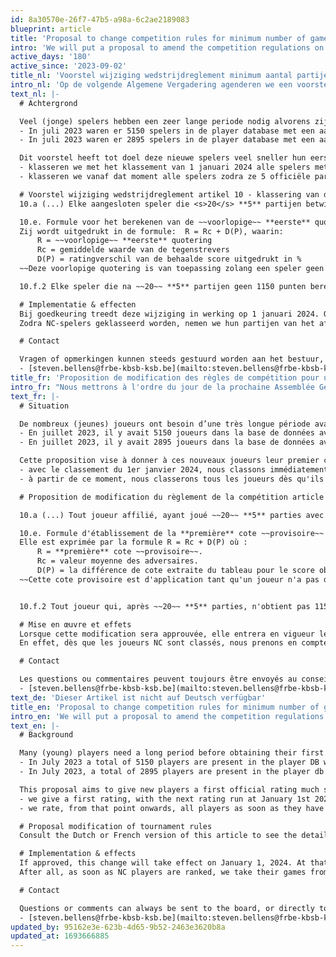```yaml
---
id: 8a30570e-26f7-47b5-a98a-6c2ae2189083
blueprint: article
title: 'Proposal to change competition rules for minimum number of games till first rating'
intro: 'We will put a proposal to amend the competition regulations on the agenda at the next General Meeting. We propose to calculate the first rating after a minimum of 5 games against ranked opponents. This is in contrast to the current minimum of 20 parties at the moment.'
active_days: '180'
active_since: '2023-09-02'
title_nl: 'Voorstel wijziging wedstrijdreglement minimum aantal partijen'
intro_nl: 'Op de volgende Algemene Vergadering agenderen we een voorstel tot wijziging van het wedstrijdreglement. We stellen voor om de eerste rating al te berekenen na een minimum van 5 partijen tegen geklasseerde tegenstanders. Dit in tegenstelling tot het huidige minimum van 20 partijen momenteel.'
text_nl: |-
  # Achtergrond

  Veel (jonge) spelers hebben een zeer lange periode nodig alvorens zij hun eerste officiële klassering krijgen. Er is het feit dat velen onderling tegen mekaar spelen, maar door gebrek aan geklasseerde spelers in de groep, geen partijen opbouwen om hun rating te berekenen:
  - In juli 2023 waren er 5150 spelers in de player database met een aantal partijen ≠ 0 en ≤ 20
  - In juli 2023 waren er 2895 spelers in de player database met een aantal partijen ≥ 5 en ≤ 20

  Dit voorstel heeft tot doel deze nieuwe spelers veel sneller hun eerste klassering toe te kennen. Bij goedkeurin van dit voorstel:
  - klasseren we met het klassement van 1 januari 2024 alle spelers met een aantal partijen ≥ 5 en ≤ 20 onmiddellijk op basis van hun historiek
  - klasseren we vanaf dat moment alle spelers zodra ze 5 officiële partijen tegen geklasseerde spelers speelden, steeds bij het volgende klassement

  # Voorstel wijziging wedstrijdreglement artikel 10 - klassering van de spelers
  10.a (...) Elke aangesloten speler die <s>20</s> **5** partijen betwistte met geklasseerde spelers, krijgt een quotering (...)

  10.e. Formule voor het berekenen van de ~~voorlopige~~ **eerste** quotering :
  Zij wordt uitgedrukt in de formule:  R = Rc + D(P), waarin:
      R = ~~voorlopige~~ **eerste** quotering
      Rc = gemiddelde waarde van de tegenstrevers
      D(P) = ratingverschil van de behaalde score uitgedrukt in %
  ~~Deze voorlopige quotering is van toepassing zolang een speler geen twintig partijen gespeeld heeft tegen gequoteerde tegenstrevers. Een eerste voorlopige quotering wordt berekend nadat een speler tien partijen gespeeld heeft tegen gequoteerde spelers.~~

  10.f.2 Elke speler die na ~~20~~ **5** partijen geen 1150 punten bereikt, krijgt automatisch een quotering van 1150 punten.

  # Implementatie & effecten
  Bij goedkeuring treedt deze wijziging in werking op 1 januari 2024. Op dat ogenblik zijn er ook neveneffecten die gekend horen te zijn, met name wanneer u als geklasseerde speler tegen een NC-speler speelt in de periode oktober - december 2023.
  Zodra NC-spelers geklasseerd worden, nemen we hun partijen van het afgelopen kwartaal immers mee in rekening bij de klassering van hun tegenstanders. Dit is op zich geen wijziging, alleen zal dit in januari veel meer optreden aangezien we éénmalig een grote groep NC-spelers klasseren.

  # Contact

  Vragen of opmerkingen kunnen steeds gestuurd worden aan het bestuur, of rechtstreeks aan Steven Bellens (Rating officer KBSB):
  - [steven.bellens@frbe-kbsb-ksb.be](mailto:steven.bellens@frbe-kbsb-ksb.be)
title_fr: 'Proposition de modification des règles de compétition pour un nombre minimum de partis'
intro_fr: "Nous mettrons à l'ordre du jour de la prochaine Assemblée Générale une proposition de modification du règlement du concours. Nous suggérons de calculer le premier classement déjà après un minimum de 5 partis contre des adversaires classés. Cela contraste avec le minimum actuel de 20 partis."
text_fr: |-
  # Situation

  De nombreux (jeunes) joueurs ont besoin d’une très longue période avant d’obtenir leur premier classement officiel. Il y a le fait que beaucoup jouent les uns contre les autres, mais en raison du manque de joueurs classés dans le groupe, ils ne construisent pas de partis pour calculer leur classement :
  - En juillet 2023, il y avait 5150 joueurs dans la base de données avec un nombre de jeux ≠ 0 et ≤ 20
  - En juillet 2023, il y avait 2895 joueurs dans la base de données avec un nombre de jeux ≥ 5 et ≤ 20

  Cette proposition vise à donner à ces nouveaux joueurs leur premier classement beaucoup plus rapidement. Si cette proposition est approuvée :
  - avec le classement du 1er janvier 2024, nous classons immédiatement tous les joueurs ayant un nombre de partis ≥ 5 et ≤ 20 en fonction de leur historique
  - à partir de ce moment, nous classerons tous les joueurs dès qu'ils auront joué 5 partis officiels contre des joueurs classés, toujours avec le classement suivant

  # Proposition de modification du règlement de la compétition article 10 - classement des joueurs

  10.a (...) Tout joueur affilié, ayant joué ~~20~~ **5** parties avec des joueurs classés,  reçoit une cote (...)

  10.e. Formule d'établissement de la **première** cote ~~provisoire~~ :
  Elle est exprimée par la formule R = Rc + D(P) où :
      R = **première** cote ~~provisoire~~.
      Rc = valeur moyenne des adversaires.
      D(P) = la différence de cote extraite du tableau pour le score obtenu exprimé en %.
  ~~Cette cote provisoire est d'application tant qu'un joueur n'a pas disputé 20 parties avec des joueurs cotés. Une première cote provisoire est établie après dix parties disputées avec des joueurs cotés.~~


  10.f.2 Tout joueur qui, après ~~20~~ **5** parties, n'obtient pas 1150 pts se voit automatiquement donner une cote de 1150.

  # Mise en œuvre et effets
  Lorsque cette modification sera approuvée, elle entrera en vigueur le 1er janvier 2024. À ce moment-là, il y aura également des effets secondaires qui doivent être connus, en particulier lorsque vous jouez contre un joueur NC en tant que joueur classé entre octobre et décembre 2023.
  En effet, dès que les joueurs NC sont classés, nous prenons en compte leurs parties du dernier trimestre dans le classement de leurs adversaires. Ce n'est pas une modification en soi, mais ce sera beaucoup plus courant en janvier car nous classons une grande groupe de joueurs NC en une seule fois.

  # Contact

  Les questions ou commentaires peuvent toujours être envoyés au conseil d'administration, ou directement à Steven Bellens (Rating Officer KBSB):
  - [steven.bellens@frbe-kbsb-ksb.be](mailto:steven.bellens@frbe-kbsb-ksb.be)
text_de: 'Dieser Artikel ist nicht auf Deutsch verfügbar'
title_en: 'Proposal to change competition rules for minimum number of games till first rating'
intro_en: 'We will put a proposal to amend the competition regulations on the agenda at the next General Meeting. We propose to calculate the first rating after a minimum of 5 games against ranked opponents. This is in contrast to the current minimum of 20 parties at the moment.'
text_en: |-
  # Background

  Many (young) players need a long period before obtaining their first official rating. Often, lots of encounters between NC-players are played, not helping them to build up games for their first rating:
  - In July 2023 a total of 5150 players are present in the player DB with a number of games ≠ 0 and ≤ 20
  - In July 2023, a total of 2895 players are present in the player db with a number of games ≥ 5 and ≤ 20

  This proposal aims to give new players a first official rating much sooner. When this proposal gets approval:
  - we give a first rating, with the next rating run at January 1st 2024, all players with a number of games ≥ 5 and ≤ 20 based on their performance history.
  - we rate, from that point onwards, all players as soon as they have a minimum of 5 games played against rated opponents, always with the next rating run.

  # Proposal modification of tournament rules
  Consult the Dutch or French version of this article to see the detail of the modifications proposed.

  # Implementation & effects
  If approved, this change will take effect on January 1, 2024. At that time, there are also side effects that should be known, especially when playing as a ranked player against an NC player in the period October - December 2023.
  After all, as soon as NC players are ranked, we take their games from the past quarter into account when ranking their opponents. This is not a change in itself, but it will occur much more in January as we classify a large group of NC players on a one-off basis.

  # Contact

  Questions or comments can always be sent to the board, or directly to Steven Bellens (Rating officer KBSB):
  - [steven.bellens@frbe-kbsb-ksb.be](mailto:steven.bellens@frbe-kbsb-ksb.be)
updated_by: 95162e3e-623b-4d65-9b52-2463e3620b8a
updated_at: 1693666885
---
```

